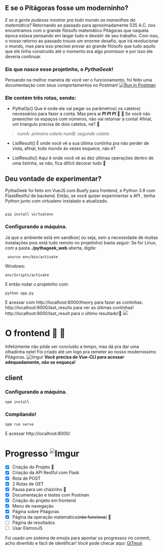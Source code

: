 
## E se o Pitágoras fosse um moderninho?
*E se a gente pudesse mostrar pra todo mundo as maravilhas da matemática?*
Retornando ao passado para aproximadamente 535 A.C. nos encontramos com o grande
filósofo matemático Pitágoras que naquela época estava pensando em largar tudo e desistir
de seu trabalho. Com isso, o nosso retorno ao passado trouxe um enorme desafio, que irá
revolucionar o mundo, mas para isso precisei provar ao grande filósofo que tudo aquilo
que ele tinha construído até o momento era algo promissor e por isso ele deveria continuar.

### Eis que nasce esse projetinho, o *PythaGeek*!
Pensando na melhor maneira de você ver o funcionamento, foi feito uma documentação com seus comportamentos no Postman!
[![Run in Postman](https://run.pstmn.io/button.svg)](https://app.getpostman.com/run-collection/86ab90f08b3c810715ed)

### Ele contém três rotas, sendo:

 - PythaOp()
 Que é onde ele vai pegar os parâmetros( os catetos) necessários para fazer a conta.
 Mas pera ai ***PI PI PI*** 🚓 🚓 
 Se você não preencher os espaços com números, não vai retornar a conta! Afinal, um triangulo precisa de dois catetos, né? 🔺 

> numA:  *primeiro cateto*
> numB:  *segundo cateto*

 - ListResult()
 É onde você vê a sua última continha pra não perder de vista, afinal, todo mundo ás vezes esquece, não é?

- ListResults()
Aqui é onde você vê as dez últimas operações dentro de uma listinha, se não, fica difícil decorar tudo 🙈

## Deu vontade de experimentar?
PythaGeek foi feito em VueJS com Buefy para frontend, e Python 3.9 com FlaskRestful de backend.
Então, se você quiser experimentar a API , tenha Python junto com virtualenv instalado e atualizado.
```

pip install virtualenv

```
### Configurando a máquina.
Já que o ambiente está em sandbox( ou seja, sem a necessidade de muitas instalações pois está tudo remoto no projetinho) basta seguir:
Se for Linux, com a pasta **./pythageek_web** aberta, digite:
```
 source env/bin/activate
```
Windows:
```
env/Scripts/activate
```
E então rodar o projetinho com:
```
python app.py
```
E acessar com http://localhost:8000/theory para fazer as continhas.
http://localhost:8000/last_results para ver as últimas continhas!
http://localhost:8000/last_result para o último resultado!🥳
![](https://64.media.tumblr.com/tumblr_lsm7vvTjDR1qe36qq.gif)
# O frontend :construction: :no_entry_sign:
Infelizmente não pôde ser concluído a tempo, mas dá pra dar uma olhadinha nele!
Foi criado até um logo pra remeter ao nosso moderníssimo Pitágoras.
![Imgur](https://i.imgur.com/DSRPyPL.png)
**Você precisa de Vue-CLI para acessar adequadamente, não se esqueça!**

## client

### Configurando a máquina.
```
npm install
```

### Compilando!
```
npm run serve
```
E acessar http://localhost:8000/
# Progresso ![Imgur](https://i.imgur.com/1tyiTCv.png)
 
 - [x] Criação do Projeto 🎉
 - [x] Criação da API Restful com Flask
 - [x] Rota de POST
 - [x] 2 Rotas de GET
 - [x] Pausa para um cházinho 🍵
 - [x] Documentação e testes com Postman
 - [x] Criação do projeto em frontend
 - [x] Menu de navegação
 - [x] Página sobre Pitágoras
 - [x] Página da operação matemática(~~não funciona~~) :construction:
 - [ ] Página de resultados
 - [ ] Usar EletronJS

 Foi usado um sistema de emojis para apontar os progressos no commit, acho divertido e fácil de identificar! Você pode checar aqui: [GITmoji](https://gitmoji.dev/)


